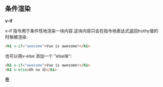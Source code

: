 ## 条件渲染

**v-if**

v-if 指令用于条件性地渲染一块内容.这块内容只会在指令地表达式返回truthy值的时候被渲染.

```html
<h1 v-if="awesome">Vue is awesome!</h1>
```

也可以用v-else 添加一个 "else块":

```html
<h1 v-if="awesome">Vue is awesome!</h1>
<h1 v-else>Oh no 😢</h1>
```

**在<template> 元素上使用v-if 条件渲染分组**

因为 v- if 是一个指令,所以必须将它添加到一个元素上.但是如果想切换多个元素呢? 此时可以把一个<template> 元素当做不可见的包裹元素 , 并在上面使用 v-if . 最终的渲染结果将不包含<template> 元素.

```html
<template v-if="ok">
  <h1>Title</h1>
  <p>Paragraph 1</p>
  <p>Paragraph 2</p>
</template>
```

**v-else**

可以使用 v-else 指令来表示 v-if 的"else"块:

```html
<div v-if="Math.random() > 0.5">
  Now you see me
</div>
<div v-else>
  Now you don't
</div>
```

v-else 元素必须紧跟在带 v-if 或者 v-else-if 的元素的后面 , 斗则它将不会被识别.

**v-else-if**

v-else-if , 顾名思义,充当 v- if 的"else - if"块,可以连续使用:

```html
<div v-if="type === 'A'">
  A
</div>
<div v-else-if="type === 'B'">
  B
</div>
<div v-else-if="type === 'C'">
  C
</div>
<div v-else>
  Not A/B/C
</div>
```

类似于v-else , v-else-if也必须紧跟在带v-id或者v-else-if的元素之后.

**用key 管理可复用的元素**

Vue 会尽可能高效地渲染元素,通常会复用已有元素而不是从头开始渲染.这么做除了使Vue变得非常快之外,还有其他一些好处.例如,如果你允许用户在不同的登录方式之间切换:

```html
<template v-if="loginType === 'username'">
  <label>Username</label>
  <input placeholder="Enter your username">
</template>
<template v-else>
  <label>Email</label>
  <input placeholder="Enter your email address">
</template>
```

那么在上面的代码中切换loginType 将不会清除用户已经输入的内容.因为两个模板使用了相同的元素,<input> 不会被替换掉 --- 仅仅是替换了它的placeholder.

这样也不总是复合实际需求,所以Vue 提供了一种方式来表达"这两个元素是完全独立的,不要复用它们".只需添加一个具有唯一值的key attribute即可:

```html
<template v-if="loginType === 'username'">
  <label>Username</label>
  <input placeholder="Enter your username" key="username-input">
</template>
<template v-else>
  <label>Email</label>
  <input placeholder="Enter your email address" key="email-input">
</template>
```

注意,<label> 元素仍然会被高效地复用,因为它们没有添加Key attribute.

**v-show**

另一个用于根据条件展示元素的选项是 v-show 指令. 用法大致一样:

```html
<h1 v-show="ok">Hello!</h1>
```

不同的是带有 v-show 的元素始终会被渲染并保留在DOM中. v-show 只是简单地切换元素的 CSS property display.

注意,v-show 不支持 <template> 元素 , 也不支持 v-else.

**v-if VS v-show**

v-if 是"真正"的条件渲染 , 因为它会确保在切换过程中条件块内的事件监听器和子组件适当地被销毁和重建.

v-if 也是**惰性的**: 如果在初始渲染时条件为假 , 则什么也不做 ---- 直到条件第一次为真时 , 才会开始渲染条件块.

相比之下 , v-show 就简单得多 --- 不管初始条件是什么,元素总会被渲染 , 并且只是简单得基于CSS进行切换.

一般来说 , v-if有更高得切换开销, 而v-show 有更高得初始渲染开销 . 因此,如果需要非常频繁地切换 , 则使用 v-show  较好 ; 如果在运行时条件很少改变 , 则使用 v-if 较好.

**v-if 于 v-for一起使用**

当v-if 于 v-for 一起使用时, v-for 具有比 v-if 更高地优先级.

